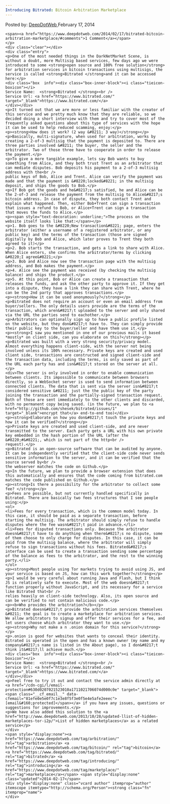 ```yaml
---
Introducing Bitrated: Bitcoin Arbitration Marketplace
---
```

<article class="post-listing post-4254 post type-post status-publish format-standard has-post-thumbnail hentry  tag-arbitration tag-bitcoin tag-bitrated tag-introducing tag-marketplace">
    <div class="post-inner">
        <span>Posted by: <a href="https://www.deepdotweb.com/author/admin/" title="">DeepDotWeb </a></span>
    <span>February 17, 2014</span>
    
    <span><a href="https://www.deepdotweb.com/2014/02/17/bitrated-bitcoin-arbitration-marketplace/#comments">1 Comment</a></span>
    </p>
    <div class="clear"></div>
    <div class="entry">
    <p>One of the most needed things in the DarkNetMarket Scene, is without a doubt, more Multisig based services, few days ago we were introduced to some <strong>open source and 100% free solution</strong> for arbitration services in bitcoin transactions using multisigs, the service is called <strong>Bitrated </strong>and it can be accessed here:</p>
    <div class="box  info"><div class="box-inner-block"><i class="tieicon-boxicon"></i>
    Service Name:  <strong>Bitrated </strong><br />
    Service Url: <a href="https://www.bitrated.com/" target="_blank">https://www.bitrated.com/</a>
    </div></div>
    <p>It turned out that we are more or less familiar with the creator of this service and we pretty much know that they are reliable, so we decided doing a short interview with them and try to cover most of the frequently asked questions about this type of services with the hope it can be used to help reduced scamming, enjoy:</p>
    <p><strong>How does it work? (2 way &#8211; 3 way)</strong></p>
    <p>Basically, multi-signature, when used for arbitration, works by creating a 2-of-3 multisig that the payment is deposited to. There are three parties involved &#8211; the buyer, the seller and the arbitrator. Two of those three have to cooperate in order to release the payment.</p>
    <p>To give a more tangible example, lets say Bob wants to buy something from Alice, and they both trust Trent as an arbitrator that can mediate disputes. Bob deposits his payment to a 2-of-3 multisig address with the<br />
    public keys of Bob, Alice and Trent. Alice can verify the payment was made and that the payment is &#8220;locked&#8221; in the multisig deposit, and ships the goods to Bob.</p>
    <p>If Bob got the goods and he&#8217;s satisfied, he and Alice can be the 2-of-3 and release the payment from the multisig to Alice&#8217;s bitcoin address. In case of dispute, they both contact Trent and explain what happened. Then, either Bob+Trent can sign a transaction that issues a refund to Bob, or Alice+Trent can sign a transaction that moves the funds to Alice.</p>
    <p><span style="text-decoration: underline;">The process on the website itself looks like that:</span></p>
    <p>1. Bob goes to the &#8220;New transaction&#8221; page, enters the arbitrator (either a username of a registered arbitrator, or any public key) and the terms of the transaction (those are signed digitally by Bob and Alice, which later proves to Trent they both agreed to it)</p>
    <p>2. Bob starts the transaction, and gets a link to share with Alice. When Alice enters, she confirms the arbitrator/terms by clicking &#8220;I agree&#8221;</p>
    <p>3. Bob and Alice now see the transaction page with the multisig address, and Bob makes the payment.</p>
    <p>4. Alice see the payment was received (by checking the multisig balance) and ships the product.</p>
    <p>5. At this point, Bob or Alice can create a transaction that releases the funds, and ask the other party to approve it. If they get into a dispute, they have a link they can share with Trent, where he can be the 2nd party that approves transactions.</p>
    <p><strong>How it can be used anonymously?</strong></p>
    <p>Bitrated does not require an account or even an email address from buyer/sellers. The only details users provide are the terms of the transaction, which aren&#8217;t uploaded to the server and only shared via the URL the parties send to eachother.</p>
    <p>Arbitrators can optionally sign up to have a public profile listed on the website, but they don&#8217;t have to. They can simply provide their public key to the buyer/seller and have them use it.</p>
    <p><strong>I saw you mentioned in one of our previous mails it based *mostly* on client side, can you elaborate on this?</strong></p>
    <p>Bitrated was built with a very strong security/privacy model. Almost everything happens client-side, with the server not being involved unless its 100% necessary. Private keys are created and used client side, transactions are constructed and signed client-side and the transaction data, including the terms, is only saved as part of the URL each party has and isn&#8217;t stored on the server at all.</p>
    <div>The server is only involved in order to enable communication between clients. Its impossible to communicate between browsers directly, so a WebSocket server is used to send information between connected clients. The data that is sent via the server isn&#8217;t considered sensitive &#8211; just the the public key of the party joining the transaction and the partially-signed transaction request. Both of those are sent immediately to the other clients and discarded, with no permanent copy being saved. (in the future, we plan to <a href="http://github.com/shesek/bitrated/issues/1" target="_blank">encrypt that</a> end-to-end too)</div>
    <p><strong>Elaborate on how you don&#8217;t touch the private keys and how it can be verified?</strong></p>
    <p>Private keys are created and used client-side, and are never transmitted to the server. Each party gets a URL with his own private key embedded in the hash portion of the URL (after the &#8220;#&#8221;, which is not part of the http<br />
    request).</p>
    <p>Bitrated is an open-source software that can be audited by anyone. It can be independently verified that the client-side code never sends sensitive information to the server, and it can be verified that the source served by<br />
    the webserver matches the code on Github.</p>
    <p>In the future, we plan to provide a browser extension that does this automatically and ensures that the code coming from bitrated.com matches the code published on Github.</p>
    <p><strong>Is there a possibility for the arbitrator to collect some fee? </strong></p>
    <p>Fees are possible, but not currently handled specifically in Bitrated. There are basically two fees structures that I see people using:</p>
    <ol>
    <li>Fees for every transaction, which is the common model today. In this case, it should be paid as a separate transaction, before starting the multisig. The arbitrator should simply refuse to handle disputes where the fee wasn&#8217;t paid in advance.</li>
    <li>Fees for disputed transactions only. Because the arbitrator doesn&#8217;t have to do anything when there&#8217;s no dispute, some of them choose to only charge for disputes. In this case, it can be paid from the multisig balance, where the arbitrator will simply refuse to sign transactions without his fees. Bitrated&#8217;s interface can be used to create a transaction sending some percentage of the balance as fees to the arbitrator, and the rest to the winning party.</li>
    </ol>
    <p><strong>Most people using Tor markets trying to avoid using JS, and your service is based on JS, how can this work together?</strong></p>
    <p>I would be very careful about running Java and Flash, but I think JS is relatively safe to execute. Most of the web doesn&#8217;t function properly without JavaScript, and its necessary for a service like Bitrated that<br />
    relies heavily on client-side technology. Also, its open source and can be verified to not contain malicious code.</p>
    <p><b>Who provides the arbitration?</b></p>
    <p>Bitrated doesn&#8217;t provide the arbitration services themselves &#8211; the goal is to create a marketplace for arbitration services. We allow arbitrators to signup and offer their services for a fee, and let users choose which arbitrator they want to use.</p>
    <p><strong>Why not make a n .onion domain for this service?</strong></p>
    <p>.onion is good for websites that wants to conceal their identity. Bitrated is operated in the open and has a known owner (my name and my company&#8217;s name is listed in the About page), so I don&#8217;t think it&#8217;ll achieve much.</p>
    <div class="box  info"><div class="box-inner-block"><i class="tieicon-boxicon"></i>
    Service Name:  <strong>Bitrated </strong><br />
    Service Url: <a href="https://www.bitrated.com/" target="_blank">https://www.bitrated.com/</a>
    </div></div>
    <p>Feel free to try it out and contact the service admin directly at <a href="/cdn-cgi/l/email-protection#630d0207021523010a1711021706074d000c0e" target="_blank"><span class="__cf_email__" data-cfemail="81efe0e5e0f7c1e3e8f5f3e0f5e4e5afe2eeec">[email&#160;protected]</span></a> if you have any issues, questions or suggestions for improvements.</p>
    <p>We have also added this solution to the <a href="http://www.deepdotweb.com/2013/10/28/updated-llist-of-hidden-marketplaces-tor-i2p/">List of hidden marketplaces</a> as a related service</p>
    </div>
    <span style="display:none"><a href="https://www.deepdotweb.com/tag/arbitration/" rel="tag">arbitration</a> <a href="https://www.deepdotweb.com/tag/bitcoin/" rel="tag">bitcoin</a> <a href="https://www.deepdotweb.com/tag/bitrated/" rel="tag">bitrated</a> <a href="https://www.deepdotweb.com/tag/introducing/" rel="tag">introducing</a> <a href="https://www.deepdotweb.com/tag/marketplace/" rel="tag">marketplace</a></span> <span style="display:none" class="updated">2014-02-17</span>
    <div style="display:none" class="vcard author" itemprop="author" itemscope itemtype="http://schema.org/Person"><strong class="fn" itemprop="name">
    </div>
</article>


